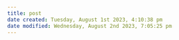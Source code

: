```yaml
---
title: post
date created: Tuesday, August 1st 2023, 4:10:38 pm
date modified: Wednesday, August 2nd 2023, 7:05:25 pm
---
```

